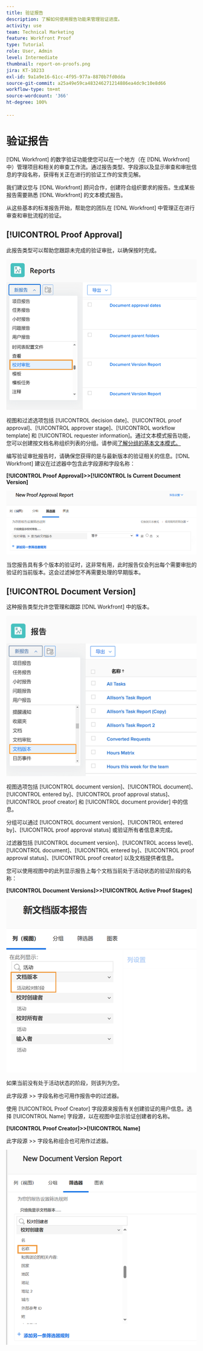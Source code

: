 ```yaml
---
title: 验证报告
description: 了解如何使用报告功能来管理验证进度。
activity: use
team: Technical Marketing
feature: Workfront Proof
type: Tutorial
role: User, Admin
level: Intermediate
thumbnail: report-on-proofs.png
jira: KT-10233
exl-id: 9a1a9e16-61cc-4f95-977a-8870b7fd0dda
source-git-commit: a25a49e59ca483246271214886ea4dc9c10e8d66
workflow-type: tm+mt
source-wordcount: '366'
ht-degree: 100%

---
```


# 验证报告

[!DNL Workfront] 的数字验证功能使您可以在一个地方（在 [!DNL Workfront] 中）管理项目和相关的审查工作流。通过报告类型、字段源以及显示审查和审批信息的字段名称，获得有关正在进行的验证工作的宝贵见解。

我们建议您与 [!DNL Workfront] 顾问合作，创建符合组织要求的报告。生成某些报告需要熟悉 [!DNL Workfront] 的文本模式报告。

从这些基本的标准报告开始，帮助您的团队在 [!DNL Workfront] 中管理正在进行审查和审批流程的验证。

## [!UICONTROL Proof Approval]

此报告类型可以帮助您跟踪未完成的验证审批，以确保按时完成。

![从 [!UICONTROL New Report] 下拉菜单选择 [!UICONTROL Proof Approval]](assets/proof-system-setups-proof-approval-report.png)

视图和过滤选项包括 [!UICONTROL decision date]、[!UICONTROL proof approval]、[!UICONTROL approver stage]、[!UICONTROL workflow template] 和 [!UICONTROL requester information]。通过文本模式报告功能，您可以创建按文档名称组织列表的分组。请参阅[了解分组的基本文本模式。](https://experienceleague.adobe.com/docs/workfront-learn/tutorials-workfront/reporting/intermediate-reporting/basic-text-mode-for-groupings.html?lang=zh-Hans)

编写验证审批报告时，请确保您获得的是与最新版本的验证相关的信息。[!DNL Workfront] 建议在过滤器中包含此字段源和字段名称：

**[!UICONTROL Proof Approval]>>[!UICONTROL Is Current Document Version]**

![Report Builder 中的“过滤器”选项卡](assets/proof-system-setups-proof-approval-report-is-current-version.png)

当您报告具有多个版本的验证时，这非常有用，此时报告仅会列出每个需要审批的验证的当前版本。这会过滤掉您不再需要处理的早期版本。

## [!UICONTROL Document Version]

这种报告类型允许您管理和跟踪 [!DNL Workfront] 中的版本。

![从 [!UICONTROL New Report] 下拉菜单选择 [!UICONTROL Document Version]](assets/proof-system-setups-document-version-report.png)

视图选项包括 [!UICONTROL document version]、[!UICONTROL document]、[!UICONTROL entered by]、[!UICONTROL proof approval status]、[!UICONTROL proof creator] 和 [!UICONTROL document provider] 中的信息。

分组可以通过 [!UICONTROL document version]、[!UICONTROL entered by]、[!UICONTROL proof approval status] 或验证所有者信息来完成。

过滤器包括 [!UICONTROL document version]、[!UICONTROL access level]、[!UICONTROL document]、[!UICONTROL entered by]、[!UICONTROL proof approval status]、[!UICONTROL proof creator] 以及文档提供者信息。

您可以使用视图中的此列显示报告上每个文档当前处于活动状态的验证阶段的名称：

**[!UICONTROL Document Versions]>>[!UICONTROL Active Proof Stages]**

![Report Builder 中的“过滤器”选项卡](assets/proof-system-setups-active-proof-stages.png)

如果当前没有处于活动状态的阶段，则该列为空。

此字段源 >> 字段名称也可用作报告中的过滤器。

使用 [!UICONTROL Proof Creator] 字段源来报告有关创建验证的用户信息。选择 [!UICONTROL Name] 字段源，以在视图中显示验证创建者的名称。

**[!UICONTROL Proof Creator]>>[!UICONTROL Name]**

此字段源 >> 字段名称组合也可用作过滤器。

![Report Builder 中的“过滤器”选项卡](assets/proof-system-setups-proof-creator-name.png)

<!--
Learn More Icon
Learn how to create reports in [!DNL Workfront] with the Report Creation class.
Access to proofing functionality
-->
